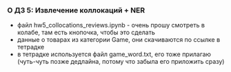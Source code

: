 
### О ДЗ 5: Извлечение коллокаций + NER

* файл hw5_collocations_reviews.ipynb - очень прошу смотреть в колабе, там есть кнопочка, чтобы это сделать
* данные о товарах из категории Game, они скачиваются по ссылке в тетрадке
* в тетрадке используется файл game_word.txt, его тоже прилагаю (чуть-чуть позже дедлайна, потому что забыла его приложить сразу)
